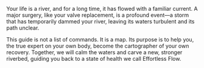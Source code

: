 Your life is a river, and for a long time, it has flowed with a familiar current. A major surgery, like your valve replacement, is a profound event—a storm that has temporarily dammed your river, leaving its waters turbulent and its path unclear.

This guide is not a list of commands. It is a map. Its purpose is to help you, the true expert on your own body, become the cartographer of your own recovery. Together, we will calm the waters and carve a new, stronger riverbed, guiding you back to a state of health we call Effortless Flow.